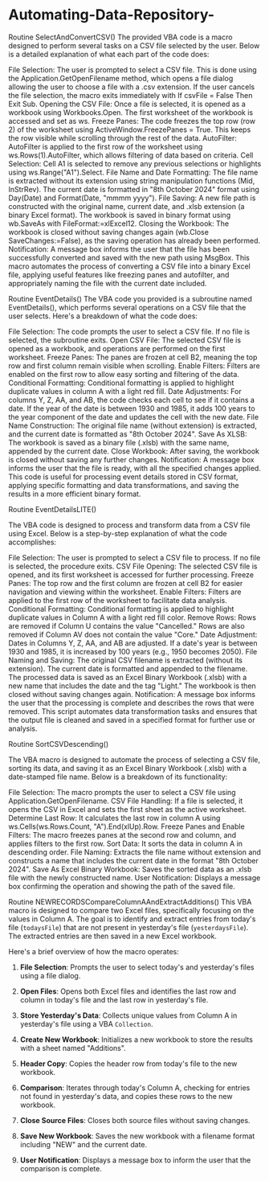 # Automating-Data-Repository-
Routine SelectAndConvertCSV()
The provided VBA code is a macro designed to perform several tasks on a CSV file selected by the user. Below is a detailed explanation of what each part of the code does:

File Selection:
The user is prompted to select a CSV file. This is done using the Application.GetOpenFilename method, which opens a file dialog allowing the user to choose a file with a .csv extension.
If the user cancels the file selection, the macro exits immediately with If csvFile = False Then Exit Sub.
Opening the CSV File:
Once a file is selected, it is opened as a workbook using Workbooks.Open.
The first worksheet of the workbook is accessed and set as ws.
Freeze Panes:
The code freezes the top row (row 2) of the worksheet using ActiveWindow.FreezePanes = True. This keeps the row visible while scrolling through the rest of the data.
AutoFilter:
AutoFilter is applied to the first row of the worksheet using ws.Rows(1).AutoFilter, which allows filtering of data based on criteria.
Cell Selection:
Cell A1 is selected to remove any previous selections or highlights using ws.Range("A1").Select.
File Name and Date Formatting:
The file name is extracted without its extension using string manipulation functions (Mid, InStrRev).
The current date is formatted in "8th October 2024" format using Day(Date) and Format(Date, "mmmm yyyy").
File Saving:
A new file path is constructed with the original name, current date, and .xlsb extension (a binary Excel format).
The workbook is saved in binary format using wb.SaveAs with FileFormat:=xlExcel12.
Closing the Workbook:
The workbook is closed without saving changes again (wb.Close SaveChanges:=False), as the saving operation has already been performed.
Notification:
A message box informs the user that the file has been successfully converted and saved with the new path using MsgBox.
This macro automates the process of converting a CSV file into a binary Excel file, applying useful features like freezing panes and autofilter, and appropriately naming the file with the current date included.




Routine EventDetails()
The VBA code you provided is a subroutine named EventDetails(), which performs several operations on a CSV file that the user selects. Here's a breakdown of what the code does:

File Selection: The code prompts the user to select a CSV file. If no file is selected, the subroutine exits.
Open CSV File: The selected CSV file is opened as a workbook, and operations are performed on the first worksheet.
Freeze Panes: The panes are frozen at cell B2, meaning the top row and first column remain visible when scrolling.
Enable Filters: Filters are enabled on the first row to allow easy sorting and filtering of the data.
Conditional Formatting: Conditional formatting is applied to highlight duplicate values in column A with a light red fill.
Date Adjustments: For columns Y, Z, AA, and AB, the code checks each cell to see if it contains a date. If the year of the date is between 1930 and 1985, it adds 100 years to the year component of the date and updates the cell with the new date.
File Name Construction: The original file name (without extension) is extracted, and the current date is formatted as "8th October 2024".
Save As XLSB: The workbook is saved as a binary file (.xlsb) with the same name, appended by the current date.
Close Workbook: After saving, the workbook is closed without saving any further changes.
Notification: A message box informs the user that the file is ready, with all the specified changes applied.
This code is useful for processing event details stored in CSV format, applying specific formatting and data transformations, and saving the results in a more efficient binary format.




Routine EventDetailsLITE()

The VBA code is designed to process and transform data from a CSV file using Excel. Below is a step-by-step explanation of what the code accomplishes:

File Selection:
The user is prompted to select a CSV file to process. If no file is selected, the procedure exits.
CSV File Opening:
The selected CSV file is opened, and its first worksheet is accessed for further processing.
Freeze Panes:
The top row and the first column are frozen at cell B2 for easier navigation and viewing within the worksheet.
Enable Filters:
Filters are applied to the first row of the worksheet to facilitate data analysis.
Conditional Formatting:
Conditional formatting is applied to highlight duplicate values in Column A with a light red fill color.
Remove Rows:
Rows are removed if Column U contains the value "Cancelled."
Rows are also removed if Column AV does not contain the value "Core."
Date Adjustment:
Dates in Columns Y, Z, AA, and AB are adjusted. If a date's year is between 1930 and 1985, it is increased by 100 years (e.g., 1950 becomes 2050).
File Naming and Saving:
The original CSV filename is extracted (without its extension).
The current date is formatted and appended to the filename.
The processed data is saved as an Excel Binary Workbook (.xlsb) with a new name that includes the date and the tag "Light."
The workbook is then closed without saving changes again.
Notification:
A message box informs the user that the processing is complete and describes the rows that were removed.
This script automates data transformation tasks and ensures that the output file is cleaned and saved in a specified format for further use or analysis.




Routine SortCSVDescending()

The VBA macro is designed to automate the process of selecting a CSV file, sorting its data, and saving it as an Excel Binary Workbook (.xlsb) with a date-stamped file name. Below is a breakdown of its functionality:

File Selection:
The macro prompts the user to select a CSV file using Application.GetOpenFilename.
CSV File Handling:
If a file is selected, it opens the CSV in Excel and sets the first sheet as the active worksheet.
Determine Last Row:
It calculates the last row in column A using ws.Cells(ws.Rows.Count, "A").End(xlUp).Row.
Freeze Panes and Enable Filters:
The macro freezes panes at the second row and column, and applies filters to the first row.
Sort Data:
It sorts the data in column A in descending order.
File Naming:
Extracts the file name without extension and constructs a name that includes the current date in the format "8th October 2024".
Save As Excel Binary Workbook:
Saves the sorted data as an .xlsb file with the newly constructed name.
User Notification:
Displays a message box confirming the operation and showing the path of the saved file.





Routine NEWRECORDSCompareColumnAAndExtractAdditions()
This VBA macro is designed to compare two Excel files, specifically focusing on the values in Column A. The goal is to identify and extract entries from today's file (`todaysFile`) that are not present in yesterday's file (`yesterdaysFile`). The extracted entries are then saved in a new Excel workbook.

 

Here's a brief overview of how the macro operates:

 

1. **File Selection**: Prompts the user to select today's and yesterday's files using a file dialog.

 

2. **Open Files**: Opens both Excel files and identifies the last row and column in today's file and the last row in yesterday's file.

 

3. **Store Yesterday's Data**: Collects unique values from Column A in yesterday's file using a VBA `Collection`.

 

4. **Create New Workbook**: Initializes a new workbook to store the results with a sheet named "Additions".

 

5. **Header Copy**: Copies the header row from today's file to the new workbook.

 

6. **Comparison**: Iterates through today's Column A, checking for entries not found in yesterday's data, and copies these rows to the new workbook.

 

7. **Close Source Files**: Closes both source files without saving changes.

 

8. **Save New Workbook**: Saves the new workbook with a filename format including "NEW" and the current date.

 

9. **User Notification**: Displays a message box to inform the user that the comparison is complete.











 

